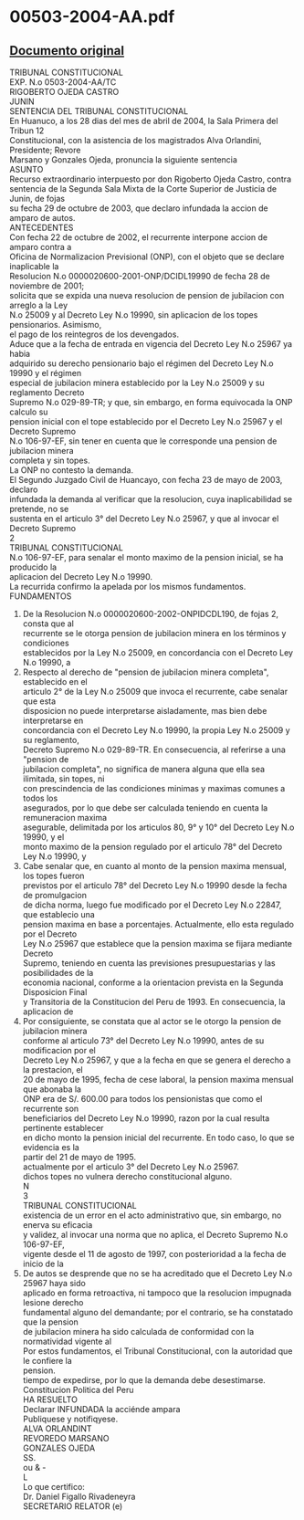 
00503-2004-AA.pdf
=================
  
[Documento original](https://tc.gob.pe/jurisprudencia/2005/00503-2004-AA.pdf)  
---  
TRIBUNAL CONSTITUCIONAL  
EXP. N.o 0503-2004-AA/TC  
RIGOBERTO OJEDA CASTRO  
JUNIN  
SENTENCIA DEL TRIBUNAL CONSTITUCIONAL  
En Huanuco, a los 28 dias del mes de abril de 2004, la Sala Primera del Tribun 12  
Constitucional, con la asistencia de los magistrados Alva Orlandini, Presidente; Revore  
Marsano y Gonzales Ojeda, pronuncia la siguiente sentencia  
ASUNTO  
Recurso extraordinario interpuesto por don Rigoberto Ojeda Castro, contra  
sentencia de la Segunda Sala Mixta de la Corte Superior de Justicia de Junin, de fojas  
su fecha 29 de octubre de 2003, que declaro infundada la accion de amparo de autos.  
ANTECEDENTES  
Con fecha 22 de octubre de 2002, el recurrente interpone accion de amparo contra a  
Oficina de Normalizacion Previsional (ONP), con el objeto que se declare inaplicable la  
Resolucion N.o 0000020600-2001-ONP/DCIDL19990 de fecha 28 de noviembre de 2001;  
solicita que se expida una nueva resolucion de pension de jubilacion con arreglo a la Ley  
N.o 25009 y al Decreto Ley N.o 19990, sin aplicacion de los topes pensionarios. Asimismo,  
el pago de los reintegros de los devengados.  
Aduce que a la fecha de entrada en vigencia del Decreto Ley N.o 25967 ya habia  
adquirido su derecho pensionario bajo el régimen del Decreto Ley N.o 19990 y el régimen  
especial de jubilacion minera establecido por la Ley N.o 25009 y su reglamento Decreto  
Supremo N.o 029-89-TR; y que, sin embargo, en forma equivocada la ONP calculo su  
pension inicial con el tope establecido por el Decreto Ley N.o 25967 y el Decreto Supremo  
N.o 106-97-EF, sin tener en cuenta que le corresponde una pension de jubilacion minera  
completa y sin topes.  
La ONP no contesto la demanda.  
El Segundo Juzgado Civil de Huancayo, con fecha 23 de mayo de 2003, declaro  
infundada la demanda al verificar que la resolucion, cuya inaplicabilidad se pretende, no se  
sustenta en el articulo 3° del Decreto Ley N.o 25967, y que al invocar el Decreto Supremo  
2  
TRIBUNAL CONSTITUCIONAL  
N.o 106-97-EF, para senalar el monto maximo de la pension inicial, se ha producido la  
aplicacion del Decreto Ley N.o 19990.  
La recurrida confirmo la apelada por los mismos fundamentos.  
FUNDAMENTOS  
1. De la Resolucion N.o 0000020600-2002-ONPIDCDL190, de fojas 2, consta que al  
recurrente se le otorga pension de jubilacion minera en los términos y condiciones  
establecidos por la Ley N.o 25009, en concordancia con el Decreto Ley N.o 19990, a  
2. Respecto al derecho de "pension de jubilacion minera completa", establecido en el  
articulo 2° de la Ley N.o 25009 que invoca el recurrente, cabe senalar que esta  
disposicion no puede interpretarse aisladamente, mas bien debe interpretarse en  
concordancia con el Decreto Ley N.o 19990, la propia Ley N.o 25009 y su reglamento,  
Decreto Supremo N.o 029-89-TR. En consecuencia, al referirse a una "pension de  
jubilacion completa", no significa de manera alguna que ella sea ilimitada, sin topes, ni  
con prescindencia de las condiciones minimas y maximas comunes a todos los  
asegurados, por lo que debe ser calculada teniendo en cuenta la remuneracion maxima  
asegurable, delimitada por los articulos 80, 9° y 10° del Decreto Ley N.o 19990, y el  
monto maximo de la pension regulado por el articulo 78° del Decreto Ley N.o 19990, y  
3. Cabe senalar que, en cuanto al monto de la pension maxima mensual, los topes fueron  
previstos por el articulo 78° del Decreto Ley N.o 19990 desde la fecha de promulgacion  
de dicha norma, luego fue modificado por el Decreto Ley N.o 22847, que establecio una  
pension maxima en base a porcentajes. Actualmente, ello esta regulado por el Decreto  
Ley N.o 25967 que establece que la pension maxima se fijara mediante Decreto  
Supremo, teniendo en cuenta las previsiones presupuestarias y las posibilidades de la  
economia nacional, conforme a la orientacion prevista en la Segunda Disposicion Final  
y Transitoria de la Constitucion del Peru de 1993. En consecuencia, la aplicacion de  
4. Por consiguiente, se constata que al actor se le otorgo la pension de jubilacion minera  
conforme al articulo 73° del Decreto Ley N.o 19990, antes de su modificacion por el  
Decreto Ley N.o 25967, y que a la fecha en que se genera el derecho a la prestacion, el  
20 de mayo de 1995, fecha de cese laboral, la pension maxima mensual que abonaba la  
ONP era de S/. 600.00 para todos los pensionistas que como el recurrente son  
beneficiarios del Decreto Ley N.o 19990, razon por la cual resulta pertinente establecer  
en dicho monto la pension inicial del recurrente. En todo caso, lo que se evidencia es la  
partir del 21 de mayo de 1995.  
actualmente por el articulo 3° del Decreto Ley N.o 25967.  
dichos topes no vulnera derecho constitucional alguno.  
N  
3  
TRIBUNAL CONSTITUCIONAL  
existencia de un error en el acto administrativo que, sin embargo, no enerva su eficacia  
y validez, al invocar una norma que no aplica, el Decreto Supremo N.o 106-97-EF,  
vigente desde el 11 de agosto de 1997, con posterioridad a la fecha de inicio de la  
5. De autos se desprende que no se ha acreditado que el Decreto Ley N.o 25967 haya sido  
aplicado en forma retroactiva, ni tampoco que la resolucion impugnada lesione derecho  
fundamental alguno del demandante; por el contrario, se ha constatado que la pension  
de jubilacion minera ha sido calculada de conformidad con la normatividad vigente al  
Por estos fundamentos, el Tribunal Constitucional, con la autoridad que le confiere la  
pension.  
tiempo de expedirse, por lo que la demanda debe desestimarse.  
Constitucion Politica del Peru  
HA RESUELTO  
Declarar INFUNDADA la acciénde ampara  
Publiquese y notifiqyese.  
ALVA ORLANDINT  
REVOREDO MARSANO  
GONZALES OJEDA  
SS.  
ou & -  
L  
Lo que certifico:  
Dr. Daniel Figallo Rivadeneyra  
SECRETARIO RELATOR (e)